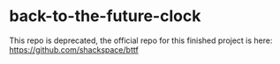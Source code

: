 back-to-the-future-clock
========================

This repo is deprecated, the official repo for this finished project is here: https://github.com/shackspace/bttf
